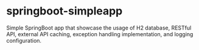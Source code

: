 # springboot-simpleapp
Simple SpringBoot app that showcase the usage of H2 database, RESTful API, external API caching, exception handling implementation, and logging configuration.
